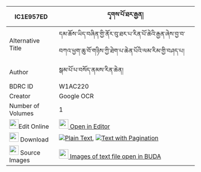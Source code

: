 |IC1E957ED|དྭགས་པོ་ཐར་རྒྱན། 
| --- | --- 
|Alternative Title |དམ་ཆོས་ཡིད་བཞིན་གྱི་ནོར་བུ་ཐར་པ་རིན་པོ་ཆེའི་རྒྱན་ཞེས་བྱ་བ་བཀའ་ཕྱག་ཆུ་བོ་གཉིས་ཀྱི་ཐེག་པ་ཆེན་པོའི་ལམ་རིམ་གྱི་བཤད་པ།
|Author| སྒམ་པོ་པ་བསོད་ནམས་རིན་ཆེན།
|BDRC ID | W1AC220
|Creator | Google OCR
|Number of Volumes| 1
|<img width="25" src="https://img.icons8.com/color/25/000000/edit-property.png">Edit Online| [<img width="25" src="https://avatars.githubusercontent.com/u/45091458?s=200&v=4"> Open in Editor](http://editor.openpecha.org/IC1E957ED)
|<img width="25" src="https://img.icons8.com/fluent/48/000000/download-2.png"/>  Download | [![](https://img.icons8.com/color/20/000000/txt.png)Plain Text](https://github.com/Openpecha/IC1E957ED/releases/download/v1/dakpo_tar_gyen_plain_IC1E957ED.zip), [![](https://img.icons8.com/color/20/000000/txt.png)Text with Pagination](https://github.com/Openpecha/IC1E957ED/releases/download/v1/dakpo_tar_gyen_pages_IC1E957ED.zip)
|<img width="25" src="https://img.icons8.com/plasticine/100/000000/pictures-folder.png"/>  Source Images | [<img width="25" src="https://library.bdrc.io/icons/BUDA-small.svg"> Images of text file open in BUDA](https://library.bdrc.io/show/bdr:W1AC220)